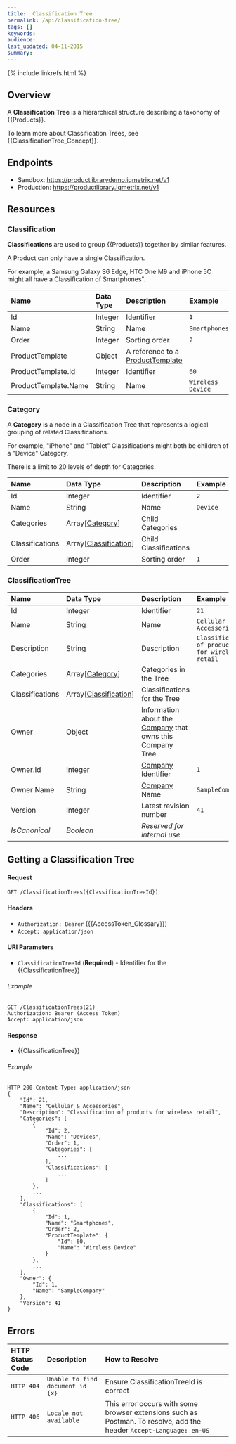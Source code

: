 ```yaml
---
title:  Classification Tree
permalink: /api/classification-tree/
tags: []
keywords: 
audience: 
last_updated: 04-11-2015
summary: 
---
```

{% include linkrefs.html %}

## Overview

A **Classification Tree** is a hierarchical structure describing a taxonomy of {{Products}}. 

To learn more about Classification Trees, see {{ClassificationTree_Concept}}.

## Endpoints

* Sandbox: https://productlibrarydemo.iqmetrix.net/v1
* Production: https://productlibrary.iqmetrix.net/v1

## Resources

### Classification

**Classifications** are used to group {{Products}} together by similar features.

A Product can only have a single Classification.

For example, a Samsung Galaxy S6 Edge, HTC One M9 and iPhone 5C might all have a Classification of Smartphones".

| Name | Data Type | Description | Example |
|:-----|:----------|:------------|:--------|
| Id | Integer | Identifier | `1` |
| Name | String | Name | `Smartphones` |
| Order | Integer | Sorting order | `2` |
| ProductTemplate | Object | A reference to a [ProductTemplate](/api/glossary/#producttemplate) | |
| ProductTemplate.Id | Integer | Identifier | `60` |
| ProductTemplate.Name | String | Name | `Wireless Device` |

### Category

A **Category** is a node in a Classification Tree that represents a logical grouping of related Classifications.

For example, "iPhone" and "Tablet" Classifications might both be children of a "Device" Category.

There is a limit to 20 levels of depth for Categories.

| Name | Data Type | Description | Example |
|:-----|:----------|:------------|:--------|
| Id | Integer | Identifier | `2` |
| Name | String | Name | `Device` |
| Categories | Array[[Category](#category)] | Child Categories | |
| Classifications | Array[[Classification](#classification)] | Child Classifications | |
| Order | Integer | Sorting order | `1` | 

### ClassificationTree

| Name | Data Type | Description | Example |
|:-----|:----------|:------------|:--------|
| Id | Integer | Identifier | `21` |
| Name | String | Name | `Cellular & Accessories` |
| Description | String | Description | `Classification of products for wireless retail` |
| Categories | Array[[Category](#category)] | Categories in the Tree | |
| Classifications | Array[[Classification](#classification)] | Classifications for the Tree | |
| Owner | Object | Information about the [Company](/api/company-tree/#company) that owns this Company Tree |  |
| Owner.Id | Integer | [Company](/api/company-tree/#company) Identifier | `1` |
| Owner.Name | String | [Company](/api/company-tree/#company) Name | `SampleCompany` |
| Version | Integer | Latest revision number | `41` |
| *IsCanonical* | *Boolean* | *Reserved for internal use* | |

## Getting a Classification Tree

#### Request

    GET /ClassificationTrees({ClassificationTreeId})

#### Headers

* `Authorization: Bearer` ({{AccessToken_Glossary}})
* `Accept: application/json`

#### URI Parameters

* `ClassificationTreeId` (**Required**) - Identifier for the {{ClassificationTree}}

###### Example

    GET /ClassificationTrees(21)
    Authorization: Bearer (Access Token)
    Accept: application/json

#### Response

* {{ClassificationTree}}

###### Example

    HTTP 200 Content-Type: application/json
    {
        "Id": 21,
        "Name": "Cellular & Accessories",
        "Description": "Classification of products for wireless retail",
        "Categories": [
            {
                "Id": 2,
                "Name": "Devices",
                "Order": 1,
                "Categories": [
                    ...
                ],
                "Classifications": [
                    ...
                ]
            },
            ...
        ],
        "Classifications": [
            {         
                "Id": 1,
                "Name": "Smartphones",
                "Order": 2,
                "ProductTemplate": {
                    "Id": 60,
                    "Name": "Wireless Device"
                }
            },
            ...
        ],
        "Owner": {
            "Id": 1,
            "Name": "SampleCompany"
        },
        "Version": 41
    }

## Errors

| HTTP Status Code | Description | How to Resolve |
|:-----------------|:------------|:---------------|
| `HTTP 404` | `Unable to find document id {x}` | Ensure ClassificationTreeId is correct |
| `HTTP 406` | `Locale not available` | This error occurs with some browser extensions such as Postman. To resolve, add the header `Accept-Language: en-US` |
